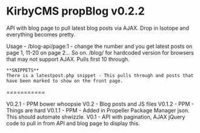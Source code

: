 KirbyCMS propBlog v0.2.2
===========

API with blog page to pull latest blog posts via AJAX. Drop in Isotope and everything becomes pretty.

Usage - 
	/blog-api/page:1 - change the number and you get latest posts on page 1, 11-20 on page 2... So on.
	/blog/ for hardcoded version for browsers that may not support AJAX. Pulls first 10 through.
	
	**SNIPPETS**
	There is a latestpost.php snippet - This pulls through and posts that have been marked to show on the front page.

===========

V0.2.1 - PPM bower whoopsie
V0.2 - Blog posts and JS files
V0.1.2 - PPM - Things are hard
V0.1.1 - PPM - Added in Propeller Package Manager json. This should automate shwizzle. 
V0.1 - API with pagination, AJAX jQuery code to pull in from API and blog page to display this.
